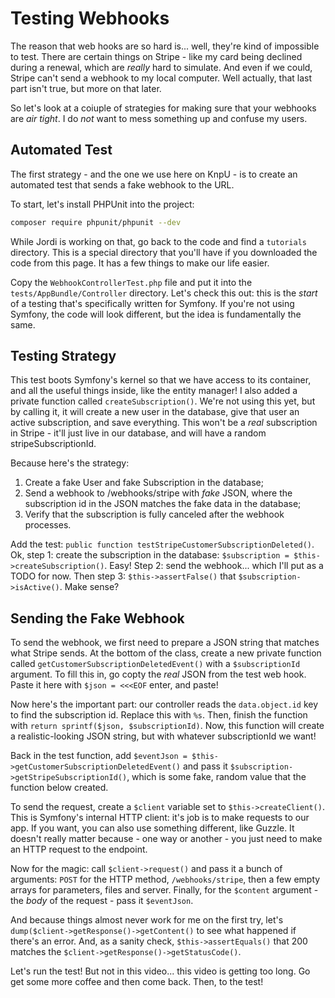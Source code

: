 # Testing Webhooks

The reason that web hooks are so hard is... well, they're kind of impossible to
test. There are certain things on Stripe - like my card being declined during a
renewal, which are *really* hard to simulate. And even if we could, Stripe can't
send a webhook to my local computer. Well actually, that last part isn't true,
but more on that later.

So let's look at a coiuple of strategies for making sure that your webhooks are
*air tight*. I do *not* want to mess something up and confuse my users.

## Automated Test

The first strategy - and the one we use here on KnpU - is to create an automated
test that sends a fake webhook to the URL. 

To start, let's install PHPUnit into the project:

```bash
composer require phpunit/phpunit --dev
```

While Jordi is working on that, go back to the code and find a `tutorials` directory.
This is a special directory that you'll have if you downloaded the code from this
page. It has a few things to make our life easier.

Copy the `WebhookControllerTest.php` file and put it into the `tests/AppBundle/Controller`
directory. Let's check this out: this is the *start* of a testing that's specifically
written for Symfony. If you're not using Symfony, the code will look different, but
the idea is fundamentally the same.

## Testing Strategy

This test boots Symfony's kernel so that we have access to its container, and all
the useful things inside, like the entity manager! I also added a private function
called `createSubscription()`. We're not using this yet, but by calling it, it will
create a new user in the database, give that user an active subscription, and save
everything. This won't be a *real* subscription in Stripe - it'll just live in our
database, and will have a random stripeSubscriptionId.

Because here's the strategy:

1. Create a fake User and fake Subscription in the database;
2. Send a webhook to /webhooks/stripe with *fake* JSON, where the
    subscription id in the JSON matches the fake data in the database;
3. Verify that the subscription is fully canceled after the webhook processes.

Add the test: `public function testStripeCustomerSubscriptionDeleted()`. Ok, step 1:
create the subscription in the database: `$subscription = $this->createSubscription()`.
Easy! Step 2: send the webhook... which I'll put as a TODO for now. Then step 3:
`$this->assertFalse()` that `$subscription->isActive()`. Make sense?

## Sending the Fake Webhook

To send the webhook, we first need to prepare a JSON string that matches what Stripe
sends. At the bottom of the class, create a new private function called
`getCustomerSubscriptionDeletedEvent()` with a `$subscriptionId` argument. To fill
this in, go copty the *real* JSON from the test web hook. Paste it here with
`$json = <<<EOF` enter, and paste!

Now here's the important part: our controller reads the `data.object.id` key to find
the subscription id. Replace this with `%s`. Then, finish the function with
`return sprintf($json, $subscriptionId)`. Now, this function will create a
realistic-looking JSON string, but with whatever subscriptionId we want!

Back in the test function, add `$eventJson = $this->getCustomerSubscriptionDeletedEvent()`
and pass it `$subscription->getStripeSubscriptionId()`, which is some fake, random
value that the function below created.

To send the request, create a `$client` variable set to `$this->createClient()`.
This is Symfony's internal HTTP client: it's job is to make requests to our app.
If you want, you can also use something different, like Guzzle. It doesn't really
matter because - one way or another - you just need to make an HTTP request to the
endpoint.

Now for the magic: call `$client->request()` and pass it a bunch of arguments:
`POST` for the HTTP method, `/webhooks/stripe`, then a few empty arrays for parameters,
files and server. Finally, for the `$content` argument - the *body* of the request -
pass it `$eventJson`.

And because things almost never work for me on the first try, let's
`dump($client->getResponse()->getContent()` to see what happened if there's an error.
And, as a sanity check, `$this->assertEquals()` that 200 matches the
`$client->getResponse()->getStatusCode()`.

Let's run the test! But not in this video... this video is getting too long. Go
get some more coffee and then come back. Then, to the test!

